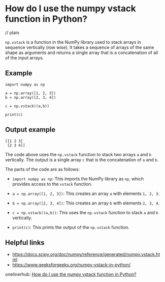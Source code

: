 # How do I use the numpy vstack function in Python?
// plain

`np.vstack` is a function in the NumPy library used to stack arrays in sequence vertically (row wise). It takes a sequence of arrays of the same shape as arguments and returns a single array that is a concatenation of all of the input arrays.

## Example

```
import numpy as np

a = np.array([1, 2, 3])
b = np.array([2, 3, 4])

c = np.vstack((a,b))

print(c)
```
## Output example

```
[[1 2 3]
 [2 3 4]]
```

The code above uses the `np.vstack` function to stack two arrays `a` and `b` vertically. The output is a single array `c` that is the concatenation of `a` and `b`.

The parts of the code are as follows:

- `import numpy as np`: This imports the NumPy library as `np`, which provides access to the `vstack` function.

- `a = np.array([1, 2, 3])`: This creates an array `a` with elements `1, 2, 3`.

- `b = np.array([2, 3, 4])`: This creates an array `b` with elements `2, 3, 4`.

- `c = np.vstack((a,b))`: This uses the `np.vstack` function to stack `a` and `b` vertically.

- `print(c)`: This prints the output of the `np.vstack` function.

## Helpful links

- https://docs.scipy.org/doc/numpy/reference/generated/numpy.vstack.html
- https://www.geeksforgeeks.org/numpy-vstack-in-python/

onelinerhub: [How do I use the numpy vstack function in Python?](https://onelinerhub.com/python-scipy/how-do-i-use-the-numpy-vstack-function-in-python)